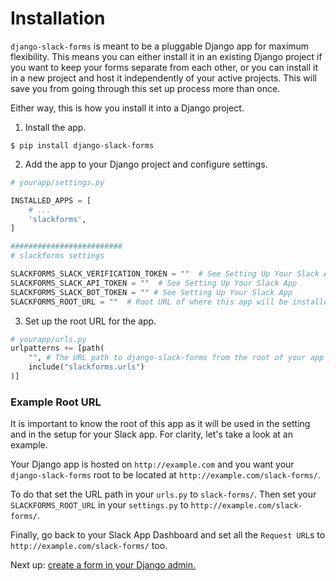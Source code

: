 # Installation

`django-slack-forms` is meant to be a pluggable Django app for maximum flexibility. This means you can either install it in an existing Django project if you want to keep your forms separate from each other, or you can install it in a new project and host it independently of your active projects. This will save you from going through this set up process more than once.

Either way, this is how you install it into a Django project.

1. Install the app.

  ```
  $ pip install django-slack-forms
  ```

2. Add the app to your Django project and configure settings.

  ```python
  # yourapp/settings.py

  INSTALLED_APPS = [
      # ...
      'slackforms',
  ]

  #########################
  # slackforms settings

  SLACKFORMS_SLACK_VERIFICATION_TOKEN = ""  # See Setting Up Your Slack App
  SLACKFORMS_SLACK_API_TOKEN = ""  # See Setting Up Your Slack App
  SLACKFORMS_SLACK_BOT_TOKEN = "" # See Setting Up Your Slack App
  SLACKFORMS_ROOT_URL = ""  # Root URL of where this app will be installed
  ```

3. Set up the root URL for the app.

  ```python
  # yourapp/urls.py
  urlpatterns += [path(
      "", # The URL path to django-slack-forms from the root of your app
      include("slackforms.urls")
  )]
  ```

### Example Root URL

It is important to know the root of this app as it will be used in the setting and in the setup for your Slack app. For clarity, let's take a look at an example.

Your Django app is hosted on `http://example.com` and you want your `django-slack-forms` root to be located at `http://example.com/slack-forms/`.

To do that set the URL path in your `urls.py` to `slack-forms/`. Then set your `SLACKFORMS_ROOT_URL` in your `settings.py` to `http://example.com/slack-forms/`.

Finally, go back to your Slack App Dashboard and set all the `Request URL`s to `http://example.com/slack-forms/` too.

Next up: [create a form in your Django admin.](Creating-Forms.md)
